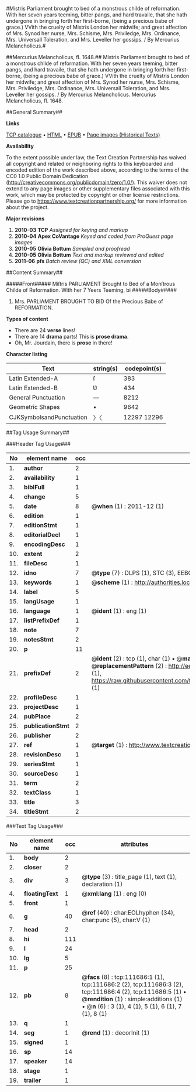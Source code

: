 #Mistris Parliament brought to bed of a monstrous childe of reformation. With her seven years teeming, bitter pangs, and hard travaile, that she hath undergone in bringing forth her first-borne, (being a precious babe of grace.) VVith the cruelty of Mistris London her midwife; and great affection of Mrs. Synod her nurse, Mrs. Schisme, Mrs. Priviledge, Mrs. Ordinance, Mrs. Universall Toleration, and Mrs. Leveller her gossips. / By Mercurius Melancholicus.#

##Mercurius Melancholicus, fl. 1648.##
Mistris Parliament brought to bed of a monstrous childe of reformation. With her seven years teeming, bitter pangs, and hard travaile, that she hath undergone in bringing forth her first-borne, (being a precious babe of grace.) VVith the cruelty of Mistris London her midwife; and great affection of Mrs. Synod her nurse, Mrs. Schisme, Mrs. Priviledge, Mrs. Ordinance, Mrs. Universall Toleration, and Mrs. Leveller her gossips. / By Mercurius Melancholicus.
Mercurius Melancholicus, fl. 1648.

##General Summary##

**Links**

[TCP catalogue](http://www.ota.ox.ac.uk/tcp/)  • 
[HTML](http://tei.it.ox.ac.uk/tcp/Texts-HTML/free/A89/A89185.html)  • 
[EPUB](http://tei.it.ox.ac.uk/tcp/Texts-EPUB/free/A89/A89185.epub) • 
[Page images (Historical Texts)](https://historicaltexts.jisc.ac.uk/eebo-99859594e)

**Availability**

To the extent possible under law, the Text Creation Partnership has waived all copyright and related or neighboring rights to this keyboarded and encoded edition of the work described above, according to the terms of the CC0 1.0 Public Domain Dedication (http://creativecommons.org/publicdomain/zero/1.0/). This waiver does not extend to any page images or other supplementary files associated with this work, which may be protected by copyright or other license restrictions. Please go to https://www.textcreationpartnership.org/ for more information about the project.

**Major revisions**

1. __2010-03__ __TCP__ *Assigned for keying and markup*
1. __2010-04__ __Apex CoVantage__ *Keyed and coded from ProQuest page images*
1. __2010-05__ __Olivia Bottum__ *Sampled and proofread*
1. __2010-05__ __Olivia Bottum__ *Text and markup reviewed and edited*
1. __2011-06__ __pfs__ *Batch review (QC) and XML conversion*

##Content Summary##

#####Front#####
Miſtris PARLIAMENT Brought to Bed of a Monſtrous Childe of Reformation. With her 7 Yeers Teeming, bi
#####Body#####

1. Mrs. PARLIAMENT BROUGHT TO BID Of the Precious Babe of REFORMATION.

**Types of content**

  * There are 24 **verse** lines!
  * There are 14 **drama** parts! This is **prose drama**.
  * Oh, Mr. Jourdain, there is **prose** in there!

**Character listing**


|Text|string(s)|codepoint(s)|
|---|---|---|
|Latin Extended-A|ſ|383|
|Latin Extended-B|Ʋ|434|
|General Punctuation|—|8212|
|Geometric Shapes|▪|9642|
|CJKSymbolsandPunctuation|〉〈|12297 12296|

##Tag Usage Summary##

###Header Tag Usage###

|No|element name|occ|attributes|
|---|---|---|---|
|1.|__author__|2||
|2.|__availability__|1||
|3.|__biblFull__|1||
|4.|__change__|5||
|5.|__date__|8| @__when__ (1) : 2011-12 (1)|
|6.|__edition__|1||
|7.|__editionStmt__|1||
|8.|__editorialDecl__|1||
|9.|__encodingDesc__|1||
|10.|__extent__|2||
|11.|__fileDesc__|1||
|12.|__idno__|7| @__type__ (7) : DLPS (1), STC (3), EEBO-CITATION (1), PROQUEST (1), VID (1)|
|13.|__keywords__|1| @__scheme__ (1) : http://authorities.loc.gov/ (1)|
|14.|__label__|5||
|15.|__langUsage__|1||
|16.|__language__|1| @__ident__ (1) : eng (1)|
|17.|__listPrefixDef__|1||
|18.|__note__|7||
|19.|__notesStmt__|2||
|20.|__p__|11||
|21.|__prefixDef__|2| @__ident__ (2) : tcp (1), char (1)  •  @__matchPattern__ (2) : ([0-9\-]+):([0-9IVX]+) (1), (.+) (1)  •  @__replacementPattern__ (2) : http://eebo.chadwyck.com/downloadtiff?vid=$1&page=$2 (1), https://raw.githubusercontent.com/textcreationpartnership/Texts/master/tcpchars.xml#$1 (1)|
|22.|__profileDesc__|1||
|23.|__projectDesc__|1||
|24.|__pubPlace__|2||
|25.|__publicationStmt__|2||
|26.|__publisher__|2||
|27.|__ref__|1| @__target__ (1) : http://www.textcreationpartnership.org/docs/. (1)|
|28.|__revisionDesc__|1||
|29.|__seriesStmt__|1||
|30.|__sourceDesc__|1||
|31.|__term__|2||
|32.|__textClass__|1||
|33.|__title__|3||
|34.|__titleStmt__|2||


###Text Tag Usage###

|No|element name|occ|attributes|
|---|---|---|---|
|1.|__body__|2||
|2.|__closer__|2||
|3.|__div__|3| @__type__ (3) : title_page (1), text (1), declaration (1)|
|4.|__floatingText__|1| @__xml:lang__ (1) : eng (0)|
|5.|__front__|1||
|6.|__g__|40| @__ref__ (40) : char:EOLhyphen (34), char:punc (5), char:V (1)|
|7.|__head__|2||
|8.|__hi__|111||
|9.|__l__|24||
|10.|__lg__|5||
|11.|__p__|25||
|12.|__pb__|8| @__facs__ (8) : tcp:111686:1 (1), tcp:111686:2 (2), tcp:111686:3 (2), tcp:111686:4 (2), tcp:111686:5 (1)  •  @__rendition__ (1) : simple:additions (1)  •  @__n__ (6) : 3 (1), 4 (1), 5 (1), 6 (1), 7 (1), 8 (1)|
|13.|__q__|1||
|14.|__seg__|1| @__rend__ (1) : decorInit (1)|
|15.|__signed__|1||
|16.|__sp__|14||
|17.|__speaker__|14||
|18.|__stage__|1||
|19.|__trailer__|1||
